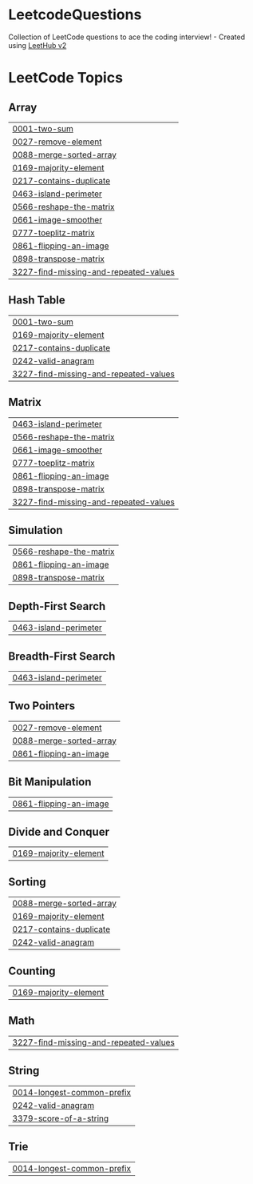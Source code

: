 # LeetcodeQuestions
Collection of LeetCode questions to ace the coding interview! - Created using [LeetHub v2](https://github.com/arunbhardwaj/LeetHub-2.0)

<!---LeetCode Topics Start-->
# LeetCode Topics
## Array
|  |
| ------- |
| [0001-two-sum](https://github.com/Gulshan-Gits/LeetcodeQuestions/tree/master/0001-two-sum) |
| [0027-remove-element](https://github.com/Gulshan-Gits/LeetcodeQuestions/tree/master/0027-remove-element) |
| [0088-merge-sorted-array](https://github.com/Gulshan-Gits/LeetcodeQuestions/tree/master/0088-merge-sorted-array) |
| [0169-majority-element](https://github.com/Gulshan-Gits/LeetcodeQuestions/tree/master/0169-majority-element) |
| [0217-contains-duplicate](https://github.com/Gulshan-Gits/LeetcodeQuestions/tree/master/0217-contains-duplicate) |
| [0463-island-perimeter](https://github.com/Gulshan-Gits/LeetcodeQuestions/tree/master/0463-island-perimeter) |
| [0566-reshape-the-matrix](https://github.com/Gulshan-Gits/LeetcodeQuestions/tree/master/0566-reshape-the-matrix) |
| [0661-image-smoother](https://github.com/Gulshan-Gits/LeetcodeQuestions/tree/master/0661-image-smoother) |
| [0777-toeplitz-matrix](https://github.com/Gulshan-Gits/LeetcodeQuestions/tree/master/0777-toeplitz-matrix) |
| [0861-flipping-an-image](https://github.com/Gulshan-Gits/LeetcodeQuestions/tree/master/0861-flipping-an-image) |
| [0898-transpose-matrix](https://github.com/Gulshan-Gits/LeetcodeQuestions/tree/master/0898-transpose-matrix) |
| [3227-find-missing-and-repeated-values](https://github.com/Gulshan-Gits/LeetcodeQuestions/tree/master/3227-find-missing-and-repeated-values) |
## Hash Table
|  |
| ------- |
| [0001-two-sum](https://github.com/Gulshan-Gits/LeetcodeQuestions/tree/master/0001-two-sum) |
| [0169-majority-element](https://github.com/Gulshan-Gits/LeetcodeQuestions/tree/master/0169-majority-element) |
| [0217-contains-duplicate](https://github.com/Gulshan-Gits/LeetcodeQuestions/tree/master/0217-contains-duplicate) |
| [0242-valid-anagram](https://github.com/Gulshan-Gits/LeetcodeQuestions/tree/master/0242-valid-anagram) |
| [3227-find-missing-and-repeated-values](https://github.com/Gulshan-Gits/LeetcodeQuestions/tree/master/3227-find-missing-and-repeated-values) |
## Matrix
|  |
| ------- |
| [0463-island-perimeter](https://github.com/Gulshan-Gits/LeetcodeQuestions/tree/master/0463-island-perimeter) |
| [0566-reshape-the-matrix](https://github.com/Gulshan-Gits/LeetcodeQuestions/tree/master/0566-reshape-the-matrix) |
| [0661-image-smoother](https://github.com/Gulshan-Gits/LeetcodeQuestions/tree/master/0661-image-smoother) |
| [0777-toeplitz-matrix](https://github.com/Gulshan-Gits/LeetcodeQuestions/tree/master/0777-toeplitz-matrix) |
| [0861-flipping-an-image](https://github.com/Gulshan-Gits/LeetcodeQuestions/tree/master/0861-flipping-an-image) |
| [0898-transpose-matrix](https://github.com/Gulshan-Gits/LeetcodeQuestions/tree/master/0898-transpose-matrix) |
| [3227-find-missing-and-repeated-values](https://github.com/Gulshan-Gits/LeetcodeQuestions/tree/master/3227-find-missing-and-repeated-values) |
## Simulation
|  |
| ------- |
| [0566-reshape-the-matrix](https://github.com/Gulshan-Gits/LeetcodeQuestions/tree/master/0566-reshape-the-matrix) |
| [0861-flipping-an-image](https://github.com/Gulshan-Gits/LeetcodeQuestions/tree/master/0861-flipping-an-image) |
| [0898-transpose-matrix](https://github.com/Gulshan-Gits/LeetcodeQuestions/tree/master/0898-transpose-matrix) |
## Depth-First Search
|  |
| ------- |
| [0463-island-perimeter](https://github.com/Gulshan-Gits/LeetcodeQuestions/tree/master/0463-island-perimeter) |
## Breadth-First Search
|  |
| ------- |
| [0463-island-perimeter](https://github.com/Gulshan-Gits/LeetcodeQuestions/tree/master/0463-island-perimeter) |
## Two Pointers
|  |
| ------- |
| [0027-remove-element](https://github.com/Gulshan-Gits/LeetcodeQuestions/tree/master/0027-remove-element) |
| [0088-merge-sorted-array](https://github.com/Gulshan-Gits/LeetcodeQuestions/tree/master/0088-merge-sorted-array) |
| [0861-flipping-an-image](https://github.com/Gulshan-Gits/LeetcodeQuestions/tree/master/0861-flipping-an-image) |
## Bit Manipulation
|  |
| ------- |
| [0861-flipping-an-image](https://github.com/Gulshan-Gits/LeetcodeQuestions/tree/master/0861-flipping-an-image) |
## Divide and Conquer
|  |
| ------- |
| [0169-majority-element](https://github.com/Gulshan-Gits/LeetcodeQuestions/tree/master/0169-majority-element) |
## Sorting
|  |
| ------- |
| [0088-merge-sorted-array](https://github.com/Gulshan-Gits/LeetcodeQuestions/tree/master/0088-merge-sorted-array) |
| [0169-majority-element](https://github.com/Gulshan-Gits/LeetcodeQuestions/tree/master/0169-majority-element) |
| [0217-contains-duplicate](https://github.com/Gulshan-Gits/LeetcodeQuestions/tree/master/0217-contains-duplicate) |
| [0242-valid-anagram](https://github.com/Gulshan-Gits/LeetcodeQuestions/tree/master/0242-valid-anagram) |
## Counting
|  |
| ------- |
| [0169-majority-element](https://github.com/Gulshan-Gits/LeetcodeQuestions/tree/master/0169-majority-element) |
## Math
|  |
| ------- |
| [3227-find-missing-and-repeated-values](https://github.com/Gulshan-Gits/LeetcodeQuestions/tree/master/3227-find-missing-and-repeated-values) |
## String
|  |
| ------- |
| [0014-longest-common-prefix](https://github.com/Gulshan-Gits/LeetcodeQuestions/tree/master/0014-longest-common-prefix) |
| [0242-valid-anagram](https://github.com/Gulshan-Gits/LeetcodeQuestions/tree/master/0242-valid-anagram) |
| [3379-score-of-a-string](https://github.com/Gulshan-Gits/LeetcodeQuestions/tree/master/3379-score-of-a-string) |
## Trie
|  |
| ------- |
| [0014-longest-common-prefix](https://github.com/Gulshan-Gits/LeetcodeQuestions/tree/master/0014-longest-common-prefix) |
<!---LeetCode Topics End-->